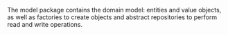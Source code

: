 The model package contains the domain model: entities and value objects, as well as factories to create objects and 
abstract repositories to perform read and write operations. 
